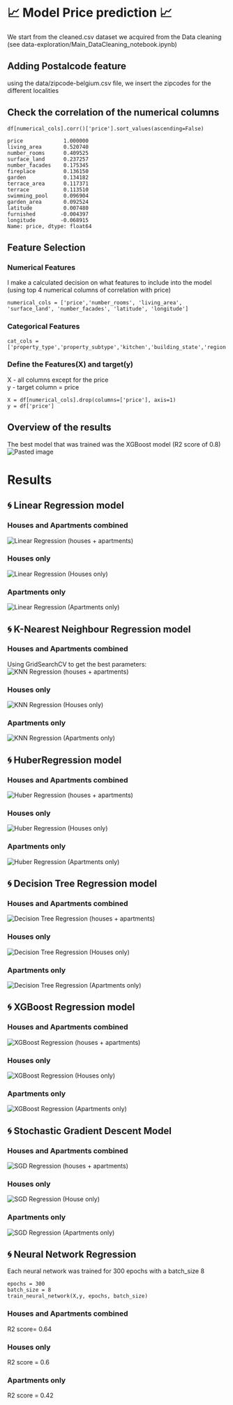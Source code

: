 # :chart_with_upwards_trend: Model Price prediction :chart_with_upwards_trend:

We start from the cleaned.csv dataset we acquired from the Data cleaning (see data-exploration/Main_DataCleaning_notebook.ipynb)

## Adding Postalcode feature
using the data/zipcode-belgium.csv file, we insert the zipcodes for the different localities

## Check the correlation of the numerical columns
```df[numerical_cols].corr()['price'].sort_values(ascending=False)```
```
price             1.000000
living_area       0.520740
number_rooms      0.409525
surface_land      0.237257
number_facades    0.175345
fireplace         0.136150
garden            0.134182
terrace_area      0.117371
terrace           0.113510
swimming_pool     0.096904
garden_area       0.092524
latitude          0.007480
furnished        -0.004397
longitude        -0.068915
Name: price, dtype: float64
```

## Feature Selection

### Numerical Features
I make a calculated decision on what features to include into the model (using top 4 numerical columns of correlation with price)
```
numerical_cols = ['price','number_rooms', 'living_area', 'surface_land', 'number_facades', 'latitude', 'longitude']
```

### Categorical Features

```
cat_cols = ['property_type','property_subtype','kitchen','building_state','region','province',]
```

### Define the Features(X) and target(y)
X - all columns except for the price <br>
y - target column = price
```
X = df[numerical_cols].drop(columns=['price'], axis=1)
y = df['price']
```
## Overview of the results
The best model that was trained was the XGBoost model (R2 score of 0.8) <br>
![Pasted image](https://github.com/nikolaaswillaert/ImmoElizaDataAnalysis/assets/106211266/c45ff30e-4b5e-4e52-8f88-9835500a6acd)

# Results
## :cyclone: Linear Regression model <br>
### Houses and Apartments combined <br>
![Linear Regression (houses + apartments)](https://github.com/nikolaaswillaert/ImmoElizaDataAnalysis/assets/106211266/557a1539-09d7-424d-b6d2-8772d2d654c0)


### Houses only <br>
![Linear Regression (Houses only)](https://github.com/nikolaaswillaert/ImmoElizaDataAnalysis/assets/106211266/0e33b253-b933-407f-ae0c-975d8b7aa3e7)


### Apartments only <br>
![Linear Regression (Apartments only)](https://github.com/nikolaaswillaert/ImmoElizaDataAnalysis/assets/106211266/de73ac01-a592-443a-a0cb-4d218cbb44e9)


## :cyclone: K-Nearest Neighbour Regression model <br>
### Houses and Apartments combined <br>
Using GridSearchCV to get the best parameters:<br>
![KNN Regression (houses + apartments)](https://github.com/nikolaaswillaert/ImmoElizaDataAnalysis/assets/106211266/212e60d9-4c80-40d1-a4e6-6696a5aee941)


### Houses only <br>
![KNN Regression (Houses only)](https://github.com/nikolaaswillaert/ImmoElizaDataAnalysis/assets/106211266/81600109-bbc5-44cc-bab0-9a2679dac0f5)


### Apartments only <br>
![KNN Regression (Apartments only)](https://github.com/nikolaaswillaert/ImmoElizaDataAnalysis/assets/106211266/c3201f08-32f2-4c6b-8d49-1343640d5d05)


## :cyclone: HuberRegression model <br>
### Houses and Apartments combined <br>
![Huber Regression (houses + apartments)](https://github.com/nikolaaswillaert/ImmoElizaDataAnalysis/assets/106211266/21b0bc47-e6ae-452e-b9d9-ef8a559fbbd3)

### Houses only <br>
![Huber Regression (Houses only)](https://github.com/nikolaaswillaert/ImmoElizaDataAnalysis/assets/106211266/b3605c7c-eb0c-4542-8ee0-59511e0f9ed5)

### Apartments only <br>
![Huber Regression (Apartments only)](https://github.com/nikolaaswillaert/ImmoElizaDataAnalysis/assets/106211266/ade691f5-d916-41d9-b2e5-65d03aa673d5)


## :cyclone: Decision Tree Regression model <br>
### Houses and Apartments combined <br>
![Decision Tree Regression (houses + apartments)](https://github.com/nikolaaswillaert/ImmoElizaDataAnalysis/assets/106211266/af56184b-e9e2-4fb9-bb3c-6b04a3871e2c)

### Houses only <br>
![Decision Tree Regression (Houses only)](https://github.com/nikolaaswillaert/ImmoElizaDataAnalysis/assets/106211266/9ccbb3aa-4bda-41a8-989b-14510eb178c5)


### Apartments only <br>
![Decision Tree Regression (Apartments only)](https://github.com/nikolaaswillaert/ImmoElizaDataAnalysis/assets/106211266/c195ad28-dcc9-45a4-a3b7-10209754da15)


## :cyclone: XGBoost Regression model <br>
### Houses and Apartments combined <br>
![XGBoost Regression (houses + apartments)](https://github.com/nikolaaswillaert/ImmoElizaDataAnalysis/assets/106211266/476e3522-97bc-4d37-a2a8-683697ddde82)


### Houses only <br>
![XGBoost Regression (Houses only)](https://github.com/nikolaaswillaert/ImmoElizaDataAnalysis/assets/106211266/4999f126-ce89-4e27-b79a-1341ea05a5fe)

### Apartments only <br>
![XGBoost Regression (Apartments only)](https://github.com/nikolaaswillaert/ImmoElizaDataAnalysis/assets/106211266/0c5efffe-76fe-4d59-899c-4af39e6c61cb)

## :cyclone: Stochastic Gradient Descent Model <br>
### Houses and Apartments combined <br>
![SGD Regression (houses + apartments)](https://github.com/nikolaaswillaert/ImmoElizaDataAnalysis/assets/106211266/19c2d46f-8b4f-45f8-8af8-c4f4cf021427)

### Houses only <br>
![SGD Regression (House only)](https://github.com/nikolaaswillaert/ImmoElizaDataAnalysis/assets/106211266/4820df40-448b-4d90-be6e-533131cc700b)

### Apartments only <br>
![SGD Regression (Apartments only)](https://github.com/nikolaaswillaert/ImmoElizaDataAnalysis/assets/106211266/0e095438-0821-49ff-9860-2b886c5e3101)

## :cyclone: Neural Network Regression <br>
Each neural network was trained for 300 epochs with a batch_size 8
```
epochs = 300
batch_size = 8
train_neural_network(X,y, epochs, batch_size)
```
### Houses and Apartments combined <br>
R2 score= 0.64

### Houses only <br>
R2 score = 0.6

### Apartments only <br>
R2 score = 0.42

